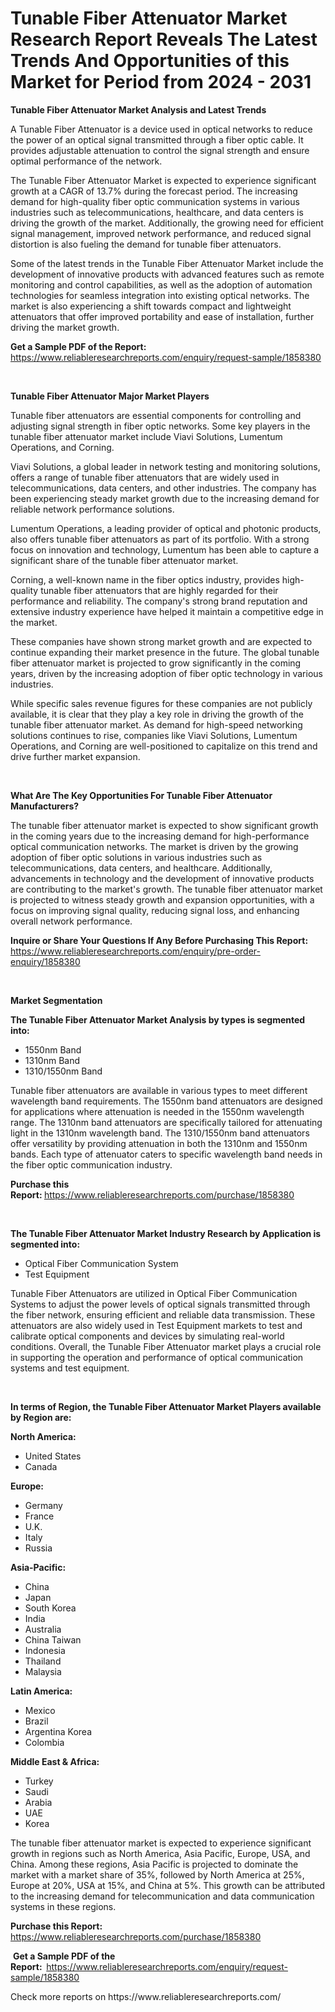 <p><h1>Tunable Fiber Attenuator Market Research Report Reveals The Latest Trends And Opportunities of this Market for Period from 2024 - 2031</h1></p><p><strong>Tunable Fiber Attenuator Market Analysis and Latest Trends</strong></p>
<p><p>A Tunable Fiber Attenuator is a device used in optical networks to reduce the power of an optical signal transmitted through a fiber optic cable. It provides adjustable attenuation to control the signal strength and ensure optimal performance of the network.</p><p>The Tunable Fiber Attenuator Market is expected to experience significant growth at a CAGR of 13.7% during the forecast period. The increasing demand for high-quality fiber optic communication systems in various industries such as telecommunications, healthcare, and data centers is driving the growth of the market. Additionally, the growing need for efficient signal management, improved network performance, and reduced signal distortion is also fueling the demand for tunable fiber attenuators.</p><p>Some of the latest trends in the Tunable Fiber Attenuator Market include the development of innovative products with advanced features such as remote monitoring and control capabilities, as well as the adoption of automation technologies for seamless integration into existing optical networks. The market is also experiencing a shift towards compact and lightweight attenuators that offer improved portability and ease of installation, further driving the market growth.</p></p>
<p><strong>Get a Sample PDF of the Report:&nbsp;</strong> <a href="https://www.reliableresearchreports.com/enquiry/request-sample/1858380">https://www.reliableresearchreports.com/enquiry/request-sample/1858380</a></p>
<p>&nbsp;</p>
<p><strong>Tunable Fiber Attenuator Major Market Players</strong></p>
<p><p>Tunable fiber attenuators are essential components for controlling and adjusting signal strength in fiber optic networks. Some key players in the tunable fiber attenuator market include Viavi Solutions, Lumentum Operations, and Corning.</p><p>Viavi Solutions, a global leader in network testing and monitoring solutions, offers a range of tunable fiber attenuators that are widely used in telecommunications, data centers, and other industries. The company has been experiencing steady market growth due to the increasing demand for reliable network performance solutions.</p><p>Lumentum Operations, a leading provider of optical and photonic products, also offers tunable fiber attenuators as part of its portfolio. With a strong focus on innovation and technology, Lumentum has been able to capture a significant share of the tunable fiber attenuator market.</p><p>Corning, a well-known name in the fiber optics industry, provides high-quality tunable fiber attenuators that are highly regarded for their performance and reliability. The company's strong brand reputation and extensive industry experience have helped it maintain a competitive edge in the market.</p><p>These companies have shown strong market growth and are expected to continue expanding their market presence in the future. The global tunable fiber attenuator market is projected to grow significantly in the coming years, driven by the increasing adoption of fiber optic technology in various industries.</p><p>While specific sales revenue figures for these companies are not publicly available, it is clear that they play a key role in driving the growth of the tunable fiber attenuator market. As demand for high-speed networking solutions continues to rise, companies like Viavi Solutions, Lumentum Operations, and Corning are well-positioned to capitalize on this trend and drive further market expansion.</p></p>
<p>&nbsp;</p>
<p><strong>What Are The Key Opportunities For Tunable Fiber Attenuator Manufacturers?</strong></p>
<p><p>The tunable fiber attenuator market is expected to show significant growth in the coming years due to the increasing demand for high-performance optical communication networks. The market is driven by the growing adoption of fiber optic solutions in various industries such as telecommunications, data centers, and healthcare. Additionally, advancements in technology and the development of innovative products are contributing to the market's growth. The tunable fiber attenuator market is projected to witness steady growth and expansion opportunities, with a focus on improving signal quality, reducing signal loss, and enhancing overall network performance.</p></p>
<p><strong>Inquire or Share Your Questions If Any Before Purchasing This Report:</strong> <a href="https://www.reliableresearchreports.com/enquiry/pre-order-enquiry/1858380">https://www.reliableresearchreports.com/enquiry/pre-order-enquiry/1858380</a></p>
<p>&nbsp;</p>
<p><strong>Market Segmentation</strong></p>
<p><strong>The Tunable Fiber Attenuator Market Analysis by types is segmented into:</strong></p>
<p><ul><li>1550nm Band</li><li>1310nm Band</li><li>1310/1550nm Band</li></ul></p>
<p><p>Tunable fiber attenuators are available in various types to meet different wavelength band requirements. The 1550nm band attenuators are designed for applications where attenuation is needed in the 1550nm wavelength range. The 1310nm band attenuators are specifically tailored for attenuating light in the 1310nm wavelength band. The 1310/1550nm band attenuators offer versatility by providing attenuation in both the 1310nm and 1550nm bands. Each type of attenuator caters to specific wavelength band needs in the fiber optic communication industry.</p></p>
<p><strong>Purchase this Report:&nbsp;</strong><a href="https://www.reliableresearchreports.com/purchase/1858380">https://www.reliableresearchreports.com/purchase/1858380</a></p>
<p>&nbsp;</p>
<p><strong>The Tunable Fiber Attenuator Market Industry Research by Application is segmented into:</strong></p>
<p><ul><li>Optical Fiber Communication System</li><li>Test Equipment</li></ul></p>
<p><p>Tunable Fiber Attenuators are utilized in Optical Fiber Communication Systems to adjust the power levels of optical signals transmitted through the fiber network, ensuring efficient and reliable data transmission. These attenuators are also widely used in Test Equipment markets to test and calibrate optical components and devices by simulating real-world conditions. Overall, the Tunable Fiber Attenuator market plays a crucial role in supporting the operation and performance of optical communication systems and test equipment.</p></p>
<p>&nbsp;</p>
<p><strong>In terms of Region, the Tunable Fiber Attenuator Market Players available by Region are:</strong></p>
<p>
    <p> <strong> North America: </strong>
        <ul>
            <li>United States</li>
            <li>Canada</li>
        </ul>
        </p> 
    <p> <strong> Europe: </strong>
        <ul>
            <li>Germany</li>
            <li>France</li>
            <li>U.K.</li>
            <li>Italy</li>
            <li>Russia</li>
        </ul>
        </p> 
    <p> <strong> Asia-Pacific: </strong>
        <ul>
            <li>China</li>
            <li>Japan</li>
            <li>South Korea</li>
            <li>India</li>
            <li>Australia</li>
            <li>China Taiwan</li>
            <li>Indonesia</li>
            <li>Thailand</li>
            <li>Malaysia</li>
        </ul>
        </p> 
    <p> <strong> Latin America: </strong>
        <ul>
            <li>Mexico</li>
            <li>Brazil</li>
            <li>Argentina Korea</li>
            <li>Colombia</li>
        </ul>
        </p> 
    <p> <strong> Middle East & Africa: </strong>
        <ul>
            <li>Turkey</li>
            <li>Saudi</li>
            <li>Arabia</li>
            <li>UAE</li>
            <li>Korea</li>
        </ul>
    </p>
    </p>
<p><p>The tunable fiber attenuator market is expected to experience significant growth in regions such as North America, Asia Pacific, Europe, USA, and China. Among these regions, Asia Pacific is projected to dominate the market with a market share of 35%, followed by North America at 25%, Europe at 20%, USA at 15%, and China at 5%. This growth can be attributed to the increasing demand for telecommunication and data communication systems in these regions.</p></p>
<p><strong>Purchase this Report: </strong><a href="https://www.reliableresearchreports.com/purchase/1858380">https://www.reliableresearchreports.com/purchase/1858380</a></p>
<p>&nbsp;<strong>Get a Sample PDF of the Report:&nbsp;&nbsp;</strong><a href="https://www.reliableresearchreports.com/enquiry/request-sample/1858380">https://www.reliableresearchreports.com/enquiry/request-sample/1858380</a></p>
<p><strong></strong></p>
<p>Check more reports on https://www.reliableresearchreports.com/</p>